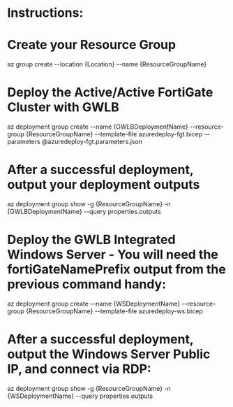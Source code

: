 # Instructions:

# Create your Resource Group

az group create --location {Location} --name {ResourceGroupName}

# Deploy the Active/Active FortiGate Cluster with GWLB 

az deployment group create --name {GWLBDeploymentName} --resource-group {ResourceGroupName} --template-file azuredeploy-fgt.bicep --parameters @azuredeploy-fgt.parameters.json

# After a successful deployment, output your deployment outputs

az deployment group show  -g {ResourceGroupName} -n {GWLBDeploymentName}  --query properties.outputs

# Deploy the GWLB Integrated Windows Server - You will need the fortiGateNamePrefix output from the previous command handy:

az deployment group create --name {WSDeploymentName} --resource-group {ResourceGroupName} --template-file azuredeploy-ws.bicep

# After a successful deployment, output the Windows Server Public IP, and connect via RDP:

az deployment group show  -g {ResourceGroupName}  -n {WSDeploymentName}   --query properties.outputs